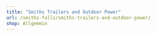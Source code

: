 ```yaml
---
title: "Smiths Trailers and Outdoor Power"
url: /smiths-falls/smiths-trailers-and-outdoor-power/
shop: Allgemein
---
```

